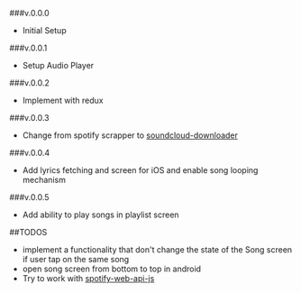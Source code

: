 ###v.0.0.0

- Initial Setup

###v.0.0.1

- Setup Audio Player

###v.0.0.2

- Implement with redux

###v.0.0.3

- Change from spotify scrapper to [soundcloud-downloader](https://rapidapi.com/TTKTrungKien/api/soundcloud-downloader4/)

###v.0.0.4

- Add lyrics fetching and screen for iOS and enable song looping mechanism

###v.0.0.5

- Add ability to play songs in playlist screen

##TODOS

- implement a functionality that don't change the state of the Song screen if user tap on the same song
- open song screen from bottom to top in android
- Try to work with [spotify-web-api-js](https://github.com/JMPerez/spotify-web-api-js)
